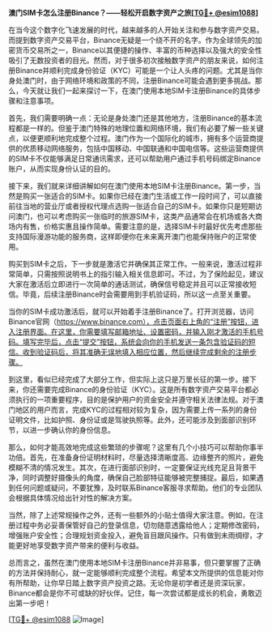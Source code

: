**澳门SIM卡怎么注册Binance？——轻松开启数字资产之旅[[TG💪+ @esim1088](https://t.me/s/esim1088)]**

在当今这个数字化飞速发展的时代，越来越多的人开始关注和参与数字资产交易。而提到数字资产交易平台，Binance无疑是一个绕不开的名字。作为全球领先的加密货币交易所之一，Binance以其便捷的操作、丰富的币种选择以及强大的安全性吸引了无数投资者的目光。然而，对于很多初次接触数字资产的朋友来说，如何注册Binance并顺利完成身份验证（KYC）可能是一个让人头疼的问题。尤其是当你身处澳门时，由于网络环境和政策的不同，注册Binance可能会遇到更多挑战。那么，今天就让我们一起来探讨一下，在澳门使用本地SIM卡注册Binance的具体步骤和注意事项。

首先，我们需要明确一点：无论是身处澳门还是其他地方，注册Binance的基本流程都是一样的。但鉴于澳门特殊的地理位置和网络环境，我们有必要了解一些关键点，以便更顺利地完成整个过程。澳门作为一个国际化的城市，拥有多个运营商提供的优质移动网络服务，包括中国移动、中国联通和中国电信等。这些运营商提供的SIM卡不仅能够满足日常通讯需求，还可以帮助用户通过手机号码绑定Binance账户，从而实现身份认证的目的。

接下来，我们就来详细讲解如何在澳门使用本地SIM卡注册Binance。第一步，当然是购买一张适合的SIM卡。如果你已经在澳门生活或工作一段时间了，可以直接前往当地的营业厅或者授权代理点选购一张适合自己的SIM卡。如果你只是短期访问澳门，也可以考虑购买一张临时的旅游SIM卡，这类产品通常会在机场或各大商场内有售，价格实惠且操作简单。需要注意的是，选择SIM卡时最好优先考虑那些支持国际漫游功能的服务商，这样即便你在未来离开澳门也能保持账户的正常使用。

购买到SIM卡之后，下一步就是激活它并确保其正常工作。一般来说，激活过程非常简单，只需按照说明书上的指引输入相关信息即可。不过，为了保险起见，建议大家在激活后立即进行一次简单的通话测试，确保信号稳定并且可以正常接收短信。毕竟，后续注册Binance时会需要用到手机验证码，所以这一点至关重要。

当你的SIM卡成功激活后，就可以开始着手注册Binance了。打开浏览器，访问Binance官网（https://www.binance.com），点击页面右上角的“注册”按钮，进入注册界面。在这里，你需要填写邮箱地址、设置密码，并输入刚才激活的手机号码。填写完毕后，点击“提交”按钮，系统会向你的手机发送一条包含验证码的短信。收到验证码后，将其准确无误地填入相应位置，然后继续完成剩余的注册步骤。

到这里，看似已经完成了大部分工作，但实际上这只是万里长征的第一步。接下来，你还需要完成Binance的身份验证（KYC）。这是所有数字资产交易平台都必须执行的一项重要程序，目的是保护用户的资金安全并遵守相关法律法规。对于澳门地区的用户而言，完成KYC的过程相对较为复杂，因为需要上传一系列的身份证明文件，比如护照、身份证或是驾驶执照等。此外，还可能涉及到面部识别环节，以进一步确认你的身份信息。

那么，如何才能高效地完成这些繁琐的步骤呢？这里有几个小技巧可以帮助你事半功倍。首先，在准备身份证明材料时，尽量选择清晰度高、边缘整齐的照片，避免模糊不清的情况发生。其次，在进行面部识别时，一定要保证光线充足且背景干净，同时调整好摄像头的角度，确保自己脸部特征能够被完整捕捉。最后，如果遇到任何问题或疑问，不要犹豫，及时联系Binance客服寻求帮助。他们的专业团队会根据具体情况给出针对性的解决方案。

当然，除了上述常规操作之外，还有一些额外的小贴士值得大家注意。例如，在注册过程中务必妥善保管好自己的登录信息，切勿随意透露给他人；定期修改密码，增强账户安全性；合理规划资金投入，避免盲目跟风操作。只有做到未雨绸缪，才能更好地享受数字资产带来的便利与收益。

总而言之，虽然在澳门使用本地SIM卡注册Binance并非易事，但只要掌握了正确的方法并保持耐心，就一定能够顺利完成整个流程。希望本文所提供的信息能对你有所帮助，让你早日踏上数字资产投资之路。无论你是初学者还是资深玩家，Binance都会是你不可或缺的好伙伴。记住，每一次尝试都是成长的机会，勇敢迈出第一步吧！

[[TG💪+ @esim1088](https://t.me/s/esim1088) ![Image](https://i.postimg.cc/4NQfJmqS/Snipaste-2025-05-13-00-14-12.png)]